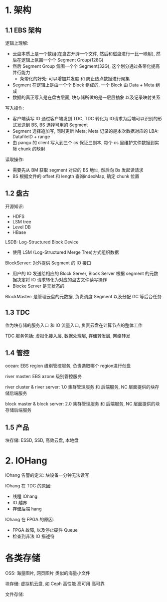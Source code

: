 # 1. 架构

## 1.1 EBS 架构

逻辑上理解:

- 云盘本质上是一个数组(在盘古开辟一个文件, 然后和磁盘进行一比一映射), 然后在逻辑上氛围一个个 Segment Group(128G)
- 然后 Segment Group 氛围一个个 Segment(32G), 这个划分通过条带化提高并行能力
  - 条带化的好处: 可以增加并发度 和 防止热点数据进行聚集
- Segment 在逻辑上是由一个个 Block 组成的, 一个 Block 由 Data + Meta 组成
- 数据的真正写入是在盘古层面, 块存储所做的是一层层抽象 以及记录映射关系



写入操作:

- 客户端读写 IO 通过客户端发到 TDC, TDC 转化为 IO请求为后端可以识别的形式发送到 BS, BS 选择可用的 Segment
- Segment 选择追加写, 同时更新 Meta; Meta 记录的是本次数据对应的 LBA: DatafileID + range
- 由 pangu 的 client 写入到三个 cs 保证三副本, 每个 cs 里维护文件数据到实际 chunk 的映射

读取操作:

- 需要先从 BM 获取 segment 对应的 BS 地址, 然后向 Bs 发起读请求
- BS 根据文件的 offset 和 length 查询indexMap, 确定 chunk 位置

## 1.2 盘古

开源知识:

- HDFS
- LSM tree
- Level DB
- HBase

LSDB: Log-Structured Block Device

- 使用 LSM (Log-Structured Merge Tree)方式组织数据

BlockServer: 对外提供 Segment 的 IO 接口

- 用户的 IO 发送给相应的 Block Server, Block Server 根据 segment 的元数据决定将 IO 请求转化为对应的盘古文件读写操作
- Blocke Server 是无状态的

BlockMaster: 是管理云盘的元数据, 负责调度 Segment 以及分配 GC 等后台任务

## 1.3 TDC

作为块存储的服务入口 和 IO 流量入口, 负责云盘在计算节点的整体工作

TDC 服务包括: 虚拟化接入层, 数据处理层, 存储转发层, 网络转发

## 1.4 管控

ocean: EBS region 级别管控服务, 负责选取哪个 region进行创盘

river master: EBS azone 级别管控服务

river cluster & river server: 1.0 集群管理服务 和 后端服务, NC 层面提供的块存储后端服务

block master  & block server: 2.0 集群管理服务 和 后端服务, NC 层面提供的块存储后端服务

## 1.5 产品

块存储: ESSD, SSD, 高效云盘, 本地盘



# 2. IOHang

IOhang 告警的定义: 块设备一分钟无法读写

IOhang 在 TDC 的原因:

- 线程 IOhang
- IO 越界
- 存储后端 hang

IOhang 在 FPGA 的原因:

- FPGA 故障, 以及停止硬件 Queue
- 检查到非法 IO 描述符

# 各类存储

OSS: 海量图片, 网页图片 类似的海量小文件

块存储: 虚拟机云盘, 如 Ceph 高性能 高可用 高可靠

文件存储: 
